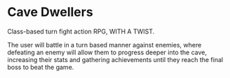 # Cave Dwellers
Class-based turn fight action RPG, WITH A TWIST.

The user will battle in a turn based manner against enemies, where defeating an enemy will allow them to progress deeper into the cave, increasing their stats and 
gathering achievements until they reach the final boss to beat the game. 
